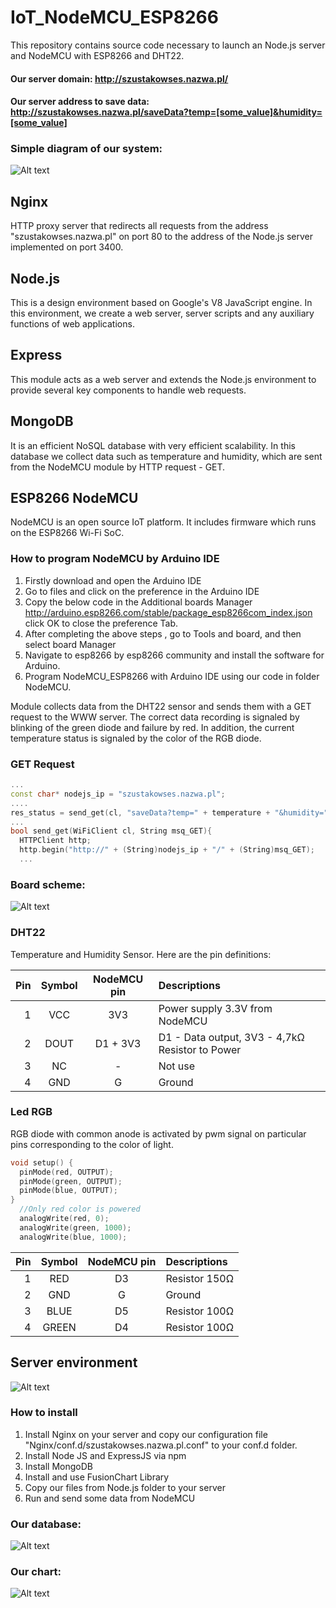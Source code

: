 # IoT_NodeMCU_ESP8266
This repository contains source code necessary to launch an Node.js server and NodeMCU with ESP8266 and DHT22. 

#### Our server domain: http://szustakowses.nazwa.pl/
#### Our server address to save data: http://szustakowses.nazwa.pl/saveData?temp=[some_value]&humidity=[some_value]

### Simple diagram of our system:
![Alt text](Images/sys_scheme.png?raw=true "Scheme")

## Nginx
HTTP proxy server that redirects all requests from the address "szustakowses.nazwa.pl" on port 80 to the address of the Node.js server implemented on port 3400.

## Node.js 
This is a design environment based on Google's V8 JavaScript engine. In this environment, we create a web server, server scripts and any auxiliary functions of web applications.

## Express
This module acts as a web server and extends the Node.js environment to provide several key components to handle web requests.

## MongoDB
It is an efficient NoSQL database with very efficient scalability. In this database we collect data such as temperature and humidity, which are sent from the NodeMCU module by HTTP request - GET.

## ESP8266 NodeMCU
NodeMCU is an open source IoT platform. It includes firmware which runs on the ESP8266 Wi-Fi SoC. 

### How to program NodeMCU by Arduino IDE
1. Firstly download and open the Arduino IDE
2. Go to files and click on the preference in the Arduino IDE
3. Copy the below code in the Additional boards Manager
http://arduino.esp8266.com/stable/package_esp8266com_index.json
click OK to close the preference Tab.
4. After completing the above steps , go to Tools and board, and then select board Manager
5. Navigate to esp8266 by esp8266 community and install the software for Arduino.
6. Program NodeMCU_ESP8266 with Arduino IDE using our code in folder NodeMCU.

Module collects data from the DHT22 sensor and sends them with a GET request to the WWW server. The correct data recording is signaled by blinking of the green diode and failure by red. In addition, the current temperature status is signaled by the color of the RGB diode.

### GET Request
```c++
...
const char* nodejs_ip = "szustakowses.nazwa.pl";
....
res_status = send_get(cl, "saveData?temp=" + temperature + "&humidity=" + humidity);
...
bool send_get(WiFiClient cl, String msq_GET){
  HTTPClient http;
  http.begin("http://" + (String)nodejs_ip + "/" + (String)msq_GET);
  ...
```

### Board scheme:
![Alt text](Images/BoardScheme.png?raw=true "Board_scheme")

### DHT22
Temperature and Humidity Sensor. Here are the pin definitions:

| Pin  | Symbol         | NodeMCU pin | Descriptions                               |
| ---: |     :---:      |   :---:  |                                          :--- |
| 1    | VCC            |  3V3        |    Power supply 3.3V from NodeMCU             |
| 2    | DOUT           |   D1 + 3V3      |    D1 - Data output, 3V3 - 4,7kΩ Resistor to Power   |
| 3    | NC             |  -        | Not use                                    |
| 4    | GND            |  G        |Ground                               |

### Led RGB
RGB diode with common anode is activated by pwm signal on particular pins corresponding to the color of light.
```c++
void setup() {
  pinMode(red, OUTPUT);
  pinMode(green, OUTPUT);
  pinMode(blue, OUTPUT);
}
  //Only red color is powered
  analogWrite(red, 0);
  analogWrite(green, 1000);
  analogWrite(blue, 1000);
```

| Pin  | Symbol     | NodeMCU pin | Descriptions |
| ---: |     :---:  |  :---:  |        :--- |
| 1    | RED        |  D3  |Resistor 150Ω  |
| 2    | GND        |  G |Ground    |
| 3    | BLUE       |  D5  |Resistor 100Ω     |
| 4    |   GREEN    |  D4  |Resistor 100Ω     |

## Server environment
![Alt text](Images/sys.jpg?raw=true "sys.jpg")

### How to install
1. Install Nginx on your server and copy our configuration file "Nginx/conf.d/szustakowses.nazwa.pl.conf" to your conf.d folder.
2. Install Node JS and ExpressJS via npm
3. Install MongoDB
4. Install and use FusionChart Library
5. Copy our files from Node.js folder to your server
6. Run and send some data from NodeMCU

### Our database:
![Alt text](Images/DB_console.png?raw=true "DB_console.png")

### Our chart:
![Alt text](Images/chart.jpg?raw=true "chart.jpg")

